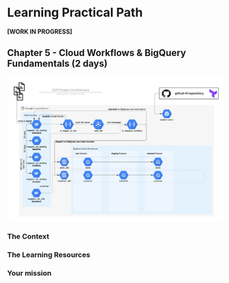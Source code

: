 # Learning Practical Path 


**[WORK IN PROGRESS]**


## Chapter 5 - Cloud Workflows & BigQuery Fundamentals (2 days)

![Your mission architecture](img/architecture_wkf.png)

### The Context
### The Learning Resources
### Your mission


